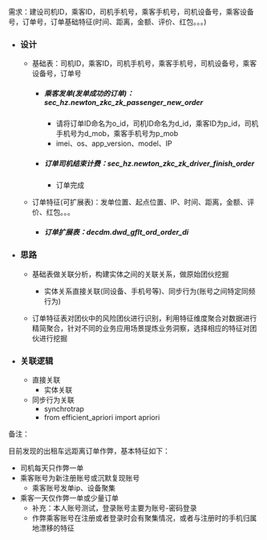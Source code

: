 需求：建设司机ID，乘客ID，司机手机号，乘客手机号，司机设备号，乘客设备号，订单号，订单基础特征(时间、距离，金额、评价、红包。。。)

* ### 设计

  * 基础表：司机ID，乘客ID，司机手机号，乘客手机号，司机设备号，乘客设备号，订单号

    * ##### 乘客发单(发单成功的订单)：sec_hz.newton_zkc_zk_passenger_new_order

      * 请将订单ID命名为o_id，司机ID命名为d_id，乘客ID为p_id，司机手机号为d_mob，乘客手机号为p_mob
      * imei、os、app_version、model、IP

    * ##### 订单司机结束计费：sec_hz.newton_zkc_zk_driver_finish_order

      * 订单完成

  * 订单特征(可扩展表)：发单位置、起点位置、IP、时间、距离，金额、评价、红包。。。

    * ##### 订单扩展表：decdm.dwd_gflt_ord_order_di

* ### 思路

  * 基础表做关联分析，构建实体之间的关联关系，做原始团伙挖掘

    * 实体关系直接关联(同设备、手机号等)、同步行为(账号之间特定同频行为)

  * 订单特征表对团伙中的风险团伙进行识别，利用特征维度聚合对数据进行精简聚合，针对不同的业务应用场景提炼业务洞察，选择相应的特征对团伙进行挖掘

    

* ### 关联逻辑

  * 直接关联
    * 实体关联
  * 同步行为关联
    * synchrotrap
    * from efficient_apriori import apriori

备注：

目前发现的出租车远距离订单作弊，基本特征如下：

* 司机每天只作弊一单
* 乘客账号为新注册账号或沉默复现账号
  * 乘客账号发单ip、设备聚集
* 乘客一天仅作弊一单或少量订单
  * 补充：本人账号测试，登录账号主要为账号-密码登录
  * 作弊乘客账号在注册或者登录时会有聚集情况，或者与注册时的手机归属地漂移的特征

   
